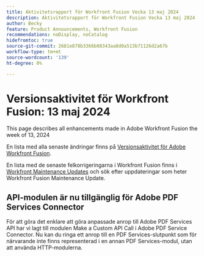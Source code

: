 ```yaml
---
title: Aktivitetsrapport för Workfront Fusion Vecka 13 maj 2024
description: Aktivitetsrapport för Workfront Fusion Vecka 13 maj 2024
author: Becky
feature: Product Announcements, Workfront Fusion
recommendations: noDisplay, noCatalog
hidefromtoc: true
source-git-commit: 2681e878b3366b08343aa8d0a513b71126d2a67b
workflow-type: tm+mt
source-wordcount: '139'
ht-degree: 0%

---
```


# Versionsaktivitet för Workfront Fusion: 13 maj 2024

This page describes all enhancements made in Adobe Workfront Fusion the week of 13, 2024

En lista med alla senaste ändringar finns på [Versionsaktivitet för Adobe Workfront Fusion](../../../product-announcements/product-releases/fusion-release-activity/fusion-release-activity.md).

En lista med de senaste felkorrigeringarna i Workfront Fusion finns i [Workfront Maintenance Updates](https://experienceleague.adobe.com/docs/workfront-known-issues/releases/current-updates.html) och sök efter uppdateringar som heter Workfront Fusion Maintenance Update.

## API-modulen är nu tillgänglig för Adobe PDF Services Connector

För att göra det enklare att göra anpassade anrop till Adobe PDF Services API har vi lagt till modulen Make a Custom API Call i Adobe PDF Service Connector. Nu kan du ringa ett anrop till en PDF Services-slutpunkt som för närvarande inte finns representerad i en annan PDF Services-modul, utan att använda HTTP-modulerna.

<!-- For information and instructions, see [Make a custom API call](/help/quicksilver/workfront-fusion/apps-and-their-modules/pdf-modules.md#make-a-custom-api-call) in the article PDF Services modules. -->
